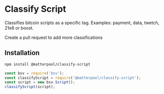 # Classify Script

Classifies bitcoin scripts as a specific tag. Examples: payment, data, twetch, 21e8 or boost.

Create a pull request to add more classifications

## Installation

```bash
npm install @matterpool/classify-script
```

```javascript
const bsv = require('bsv');
const classifyScript = require('@matterpool/classify-script');
const script = new bsv.Script();
classifyScript(script);
```
